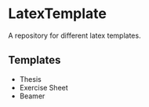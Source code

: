 # LatexTemplate
A repository for different latex templates.

## Templates
- Thesis
- Exercise Sheet
- Beamer
